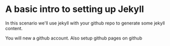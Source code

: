 # A basic intro to setting up Jekyll

In this scenario we'll use jekyll with your github repo to generate some jekyll content.

You will new a github account.
Also setup github pages on github